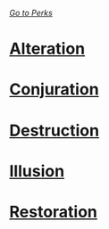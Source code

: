 _[Go to Perks](../)_

# [Alteration](./alteration.md)

# [Conjuration](./conjuration.md)

# [Destruction](./destruction.md)

# [Illusion](./illusion.md)

# [Restoration](./restoration.md)

